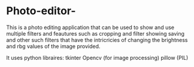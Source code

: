 # Photo-editor-
This is a photo editing application that can be used to show and use multiple filters and feautures such as cropping and filter showing saving and other such filters that have the intricricies of changing the brightness and rbg values of the image provided.


It uses python libraires:
tkinter
Opencv (for image processing)
pillow (PIL)
